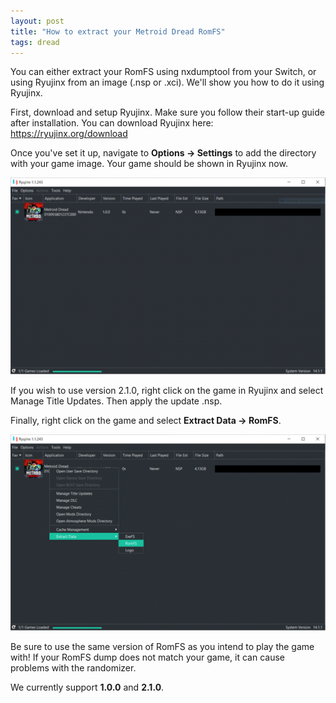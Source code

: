 ```yaml
---
layout: post
title: "How to extract your Metroid Dread RomFS"
tags: dread
---
```

You can either extract your RomFS using nxdumptool from your Switch, or using Ryujinx from an image (.nsp or .xci). We'll show you how to do it using Ryujinx.

First, download and setup Ryujinx. Make sure you follow their start-up guide after installation. You can download Ryujinx here: https://ryujinx.org/download

Once you've set it up, navigate to **Options -> Settings** to add the directory with your game image. Your game should be shown in Ryujinx now.

![](/assets/guides/romfs/ryujinx1.png)

If you wish to use version 2.1.0, right click on the game in Ryujinx and select Manage Title Updates. Then apply the update .nsp.

Finally, right click on the game and select **Extract Data -> RomFS**.

![](/assets/guides/romfs/ryujinx2.png)

Be sure to use the same version of RomFS as you intend to play the game with! If your RomFS dump does not match your game, it can cause problems with the randomizer.

We currently support **1.0.0** and **2.1.0**.